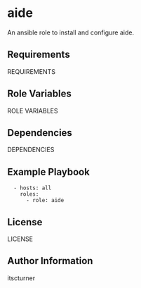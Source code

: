 aide
====

An ansible role to install and configure aide.

Requirements
------------

REQUIREMENTS

Role Variables
--------------

ROLE VARIABLES

Dependencies
------------

DEPENDENCIES

Example Playbook
----------------
```
  - hosts: all
    roles:
      - role: aide
```

License
-------

LICENSE

Author Information
------------------

itscturner
